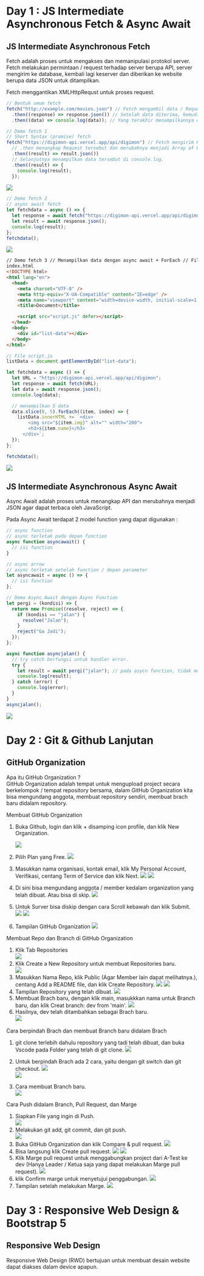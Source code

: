# Day 1 : JS Intermediate Asynchronous Fetch & Async Await

## JS Intermediate Asynchronous Fetch

<p>Fetch adalah proses untuk mengakses dan memanipulasi protokol server. Fetch melakukan permintaan / request terhadap server berupa API, server mengirim ke database, kembali lagi keserver dan diberikan ke website berupa data JSON untuk ditampilkan.</p>

<p>Fetch menggantikan XMLHttpRequst untuk proses request.</p>

```js
// Bentuk umum fetch
fetch("http://example.com/movies.json") // Fetch mengambil data / Request data dari Link.
  .then((response) => response.json()) // Setelah data diterima, kemudian diubah / diekstrak data tersebut menjadi data Array of Object agar dapat terbaca.
  .then((data) => console.log(data)); // Yang terakhir menampilkannya di Console.log.
```

```js
// Demo fetch 1
// Short Syntax (promise) fetch
fetch("https://digimon-api.vercel.app/api/digimon") // Fetch mengirim Request ke Server.
  // .then menangkap Request tersebut dan merubahnya menjadi Array of Obejct menggunakan .json().
  .then((result) => result.json())
  // Selanjutnya menampilkan data tersebut di console.log.
  .then((result) => {
    console.log(result);
  });
```

![](./image/SS-fetch.png)

```js
// Demo fetch 2
// async await fetch
let fetchdata = async () => {
  let response = await fetch("https://digimon-api.vercel.app/api/digimon");
  let result = await response.json();
  console.log(result);
};
fetchdata();
```

![](./image/SS-fetch2.png)

```html
// Demo fetch 3 // Menampilkan data dengan async await + ForEach // File
index.html
<!DOCTYPE html>
<html lang="en">
  <head>
    <meta charset="UTF-8" />
    <meta http-equiv="X-UA-Compatible" content="IE=edge" />
    <meta name="viewport" content="width=device-width, initial-scale=1.0" />
    <title>Document</title>

    <script src="script.js" defer></script>
  </head>
  <body>
    <div id="list-data"></div>
  </body>
</html>
```

```js
// File script.js
listData = document.getElementById("list-data");

let fetchdata = async () => {
  let URL = "https://digimon-api.vercel.app/api/digimon";
  let response = await fetch(URL);
  let data = await response.json();
  console.log(data);

  // menampilkan 5 data
  data.slice(0, 5).forEach((item, index) => {
    listData.innerHTML += `<div>
        <img src="${item.img}" alt="" width="200">
        <h3>${item.name}</h3>
      </div>`;
  });
};

fetchdata();
```

![](./image/SS-fetch3.png)

## JS Intermediate Asynchronous Async Await

<p>Async Await adalah proses untuk menangkap API dan merubahnya menjadi JSON agar dapat terbaca oleh JavaScript.</p>

<p>Pada Async Await terdapat 2 model function yang dapat digunakan : </p>

```js
// async function
// async terletak pada depan function
async function asyncawait() {
  // isi function
}

// async arrow
// async terletak setelah function / depan parameter
let asyncawait = async () => {
  // isi function
};
```

```js
// Demo Async Await dengan Async Function
let pergi = (kondisi) => {
  return new Promise((resolve, reject) => {
    if (kondisi == "jalan") {
      resolve("Jalan");
    }
    reject("Ga Jadi");
  });
};

async function asyncjalan() {
  // try catch berfungsi untuk handler error.
  try {
    let result = await pergi("jalan"); // pada asycn function, tidak memerlukan .then pada functionnya.
    console.log(result);
  } catch (error) {
    console.log(error);
  }
}
asyncjalan();
```

![](./image/SS-await.png)

# Day 2 : Git & Github Lanjutan

## GitHub Organization

<p>Apa itu GitHub Organization ? <br/>
GitHub Organization adalah tempat untuk mengupload project secara berkelompok / tempat repository bersama, dalam GitHub Organization kita bisa mengundang anggota, membuat repository sendiri, membuat brach baru didalam repository.</p>

<p>Membuat GitHub Organization</p>

1. Buka Github, login dan klik + disamping icon profile, dan klik New Organization.

   ![](./image/SS-git.png)

2. Pilih Plan yang Free.
   ![](./image/SS-git2.png)

3. Masukkan nama organisasi, kontak email, klik My Personal Account, Verifikasi, centang Term of Service dan klik Next.
   ![](./image/SS-git3.png)
   ![](./image/SS-git4.png)
4. Di sini bisa mengundang anggota / member kedalam organization yang telah dibuat. Atau bisa di skip.
   ![](./image/SS-git5.png)
5. Untuk Surver bisa diskip dengan cara Scroll kebawah dan klik Submit.
   ![](./image/SS-git6.png)
   ![](./image/SS-git7.png)
6. Tampilan GitHub Organization
   ![](./image/SS-git8.png)

<p>Membuat Repo dan Branch di GitHub Organization</p>

1. Klik Tab Repositories <br/>
   ![](./image/SS-git9.png)
2. Klik Create a New Repository untuk membuat Repositories baru.<br/>
   ![](./image/SS-git10.png)
3. Masukkan Nama Repo, klik Public (Agar Member lain dapat melihatnya.), centang Add a README file, dan klik Create Repository.
   ![](./image/SS-git11.png)
   ![](./image/SS-git12.png)
4. Tampilan Repository yang telah dibuat.
   ![](./image/SS-git13.png)
5. Membuat Brach baru, dengan klik main, masukkkan nama untuk Branch baru, dan klik Creat branch: dev from 'main'.
   ![](./image/SS-git14.png)
6. Hasilnya, dev telah ditambahkan sebagai Brach baru. <br/>
   ![](./image/SS-git15.png)

<p>Cara berpindah Brach dan membuat Branch baru didalam Brach</p>

1. git clone terlebih dahulu repository yang tadi telah dibuat, dan buka Vscode pada Folder yang telah di git clone.
   ![](./image/SS-git16.png)

2. Untuk berpindah Brach ada 2 cara, yaitu dengan git switch dan git checkout.
   ![](./image/SS-git17.png)<br/>
   ![](./image/SS-git18.png)

3. Cara membuat Branch baru. <br/>
   ![](./image/SS-git19.png)

<p>Cara Push didalam Branch, Pull Request, dan Marge</p>

1. Siapkan File yang ingin di Push. <br/>
   ![](./image/SS-git20.png)
2. Melakukan git add, git commit, dan git push. <br/>
   ![](./image/SS-git21.png)
3. Buka GitHub Organization dan klik Compare & pull request.
   ![](./image/SS-git22.png)
4. Bisa langsung klik Create pull request.
   ![](./image/SS-git23.png)
   ![](./image/SS-git24.png)
5. Klik Marge pull request untuk menggabungkan project dari A-Test ke dev (Hanya Leader / Ketua saja yang dapat melakukan Marge pull request).
   ![](./image/SS-git25.png)
6. klik Confirm marge untuk menyetujui penggabungan.
   ![](./image/SS-git26.png)
7. Tampilan setelah melakukan Marge.
   ![](./image/SS-git27.png)

# Day 3 : Responsive Web Design & Bootstrap 5

## Responsive Web Design

<p>Responsive Web Design (RWD) bertujuan untuk membuat desain website dapat diakses dalam device apapun.</p>
